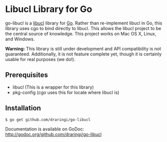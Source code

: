 # Libucl Library for Go

go-libucl is a [libucl](https://github.com/vstakhov/libucl) library for
[Go](http://golang.org). Rather than re-implement libucl in Go, this library
uses cgo to bind directly to libucl. This allows the libucl project to be
the central source of knowledge. This project works on Mac OS X, Linux, and
Windows.

**Warning:** This library is still under development and API compatibility
is not guaranteed. Additionally, it is not feature complete yet, though
it is certainly usable for real purposes (we do!).

## Prerequisites
* libucl (This is a wrapper for this library)
* pkg-config (cgo uses this for locate where libucl is)

## Installation

```
$ go get github.com/draringi/go-libucl
```

Documentation is available on GoDoc: http://godoc.org/github.com/draringi/go-libucl
